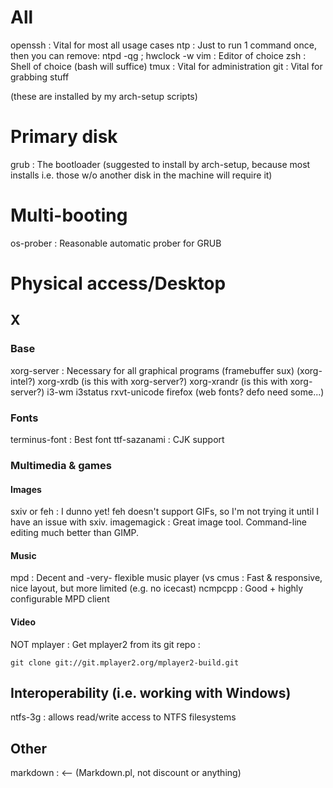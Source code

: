 # All

openssh : Vital for most all usage cases
ntp : Just to run 1 command once, then you can remove:
    ntpd -qg ; hwclock -w
vim : Editor of choice
zsh : Shell of choice (bash will suffice)
tmux : Vital for administration
git : Vital for grabbing stuff

(these are installed by my arch-setup scripts)


# Primary disk

grub : The bootloader (suggested to install by arch-setup, because most
       installs i.e. those w/o another disk in the machine will require it)


# Multi-booting

os-prober : Reasonable automatic prober for GRUB


# Physical access/Desktop

## X

### Base

xorg-server : Necessary for all graphical programs (framebuffer sux)
(xorg-intel?)
xorg-xrdb   (is this with xorg-server?)
xorg-xrandr (is this with xorg-server?)
i3-wm
i3status
rxvt-unicode
firefox
(web fonts? defo need some...)


### Fonts

terminus-font : Best font
ttf-sazanami : CJK support


### Multimedia & games

#### Images

sxiv or feh : I dunno yet! feh doesn't support GIFs, so I'm not trying it until
              I have an issue with sxiv.
imagemagick : Great image tool. Command-line editing much better than GIMP.


#### Music

mpd :       Decent and -very- flexible music player
(vs cmus :  Fast & responsive, nice layout, but more limited (e.g. no icecast)
ncmpcpp :   Good + highly configurable MPD client


#### Video

NOT mplayer : Get mplayer2 from its git repo :

    git clone git://git.mplayer2.org/mplayer2-build.git


## Interoperability (i.e. working with Windows)

ntfs-3g : allows read/write access to NTFS filesystems

## Other

markdown : <-- (Markdown.pl, not discount or anything)
